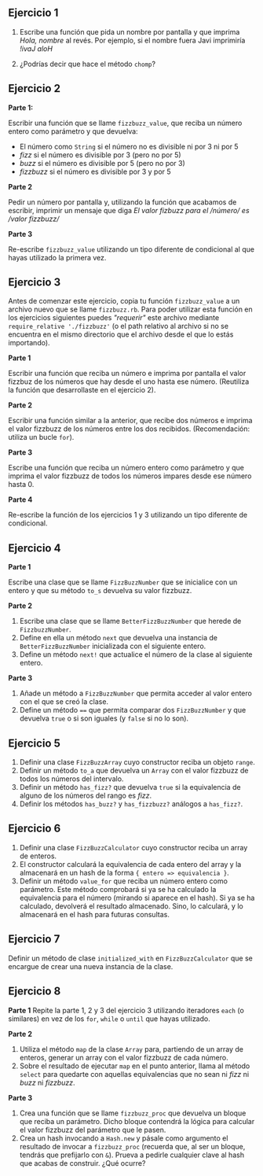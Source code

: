 Ejercicio 1
-----------

1. Escribe una función que pida un nombre por pantalla y que imprima *Hola, nombre* al revés.
   Por ejemplo,  si el nombre fuera Javi imprimiría *!ivaJ aloH*

2. ¿Podrías decir que hace el método `chomp`?


Ejercicio 2
-----------

**Parte 1:**

Escribir una función que se llame `fizzbuzz_value`, que reciba un número entero como parámetro y que devuelva:

- El número como `String` si el número no es divisible ni por 3 ni por 5
- *fizz* si el número es divisible por 3 (pero no por 5)
- *buzz* si el número es divisible por 5 (pero no por 3)
- *fizzbuzz* si el número es divisible por 3 y por 5


**Parte 2**

Pedir un número por pantalla y, utilizando la función que acabamos de escribir, imprimir un mensaje que diga *El valor fizbuzz para el /número/ es /valor fizzbuzz/*


**Parte 3**

Re-escribe `fizzbuzz_value` utilizando un tipo diferente de condicional al que hayas utilizado la primera vez.


Ejercicio 3
-----------

Antes de comenzar este ejercicio, copia tu función `fizzbuzz_value` a un archivo nuevo que se llame `fizzbuzz.rb`. Para poder utilizar esta función en los ejercicios siguientes puedes *"requerir"* este archivo mediante `require_relative './fizzbuzz'` (o el path relativo al archivo si no se encuentra en el mismo directorio que el archivo desde el que lo estás importando).


**Parte 1**

Escribir una función que reciba un número e imprima por pantalla el valor fizzbuz de los números que hay desde el uno hasta ese número. (Reutiliza la función que desarrollaste en el ejercicio 2).


**Parte 2**

Escribir una función similar a la anterior, que recibe dos números e imprima el valor fizzbuzz de los números entre los dos recibidos.  (Recomendación: utiliza un bucle `for`).


**Parte 3**

Escribe una función que reciba un número entero como parámetro y que imprima el valor fizzbuzz de todos los números impares desde ese número hasta 0.


**Parte 4**

Re-escribe la función de los ejercicios 1 y 3 utilizando un tipo diferente de condicional.


Ejercicio 4
-----------

**Parte 1**

Escribe una clase que se llame `FizzBuzzNumber` que se inicialice con un entero y que su método `to_s` devuelva su valor fizzbuzz.


**Parte 2**

1. Escribe una clase que se llame `BetterFizzBuzzNumber` que herede de `FizzbuzzNumber`.
2. Define en ella un método `next` que devuelva una instancia de `BetterFizzBuzzNumber` inicializada con el siguiente entero.
3. Define un método `next!` que actualice el número de la clase al siguiente entero.


**Parte 3**

1. Añade un método a `FizzBuzzNumber` que permita acceder al valor entero con el que se creó la clase.
2. Define un método `==` que permita comparar dos `FizzBuzzNumber` y que devuelva `true` o si son iguales (y `false` si no lo son).


Ejercicio 5
-----------

1. Definir una clase `FizzBuzzArray` cuyo constructor reciba un objeto `range`.
2. Definir un método `to_a` que devuelva un `Array` con el valor fizzbuzz de todos los números del intervalo.
3. Definir un método `has_fizz?` que devuelva `true` si la equivalencia de alguno de los números del rango es *fizz*.
4. Definir los métodos `has_buzz?` y `has_fizzbuzz?` análogos a `has_fizz?`.


Ejercicio 6
-----------

1. Definir una clase `FizzBuzzCalculator` cuyo constructor reciba un array de enteros.
2. El constructor calculará la equivalencia de cada entero del array y la almacenará en un hash de la forma `{ entero => equivalencia }`.
2. Definir un método `value_for` que reciba un número entero como parámetro. Este método comprobará si ya se ha calculado la equivalencia para el número (mirando si aparece en el hash). Si ya se ha calculado, devolverá el resultado almacenado. Sino, lo calculará, y lo almacenará en el hash para futuras consultas.


Ejercicio 7
-----------

Definir un método de clase `initialized_with` en `FizzBuzzCalculator` que se encargue de crear una nueva instancia de la clase.


Ejercicio 8
-----------

**Parte 1**
Repite la parte 1, 2 y 3 del ejercicio 3 utilizando iteradores `each` (o similares) en vez de los `for`, `while` o `until` que hayas utilizado.


**Parte 2**

1. Utiliza el método `map` de la clase `Array` para, partiendo de un array de enteros, generar un array con el valor fizzbuzz de cada número.
2. Sobre el resultado de ejecutar `map` en el punto anterior, llama al método `select` para quedarte con aquellas equivalencias que no sean ni *fizz* ni *buzz* ni *fizzbuzz*.


**Parte 3**

1. Crea una función que se llame `fizzbuzz_proc` que devuelva un bloque que reciba un parámetro. Dicho bloque contendrá la lógica para calcular el valor fizzbuzz del parámetro que le pasen.
2. Crea un hash invocando a `Hash.new` y pásale como argumento el resultado de invocar a `fizzbuzz_proc` (recuerda que, al ser un bloque, tendrás que  prefijarlo con `&`). Prueva a pedirle cualquier clave al hash que acabas de construir. ¿Qué ocurre?

